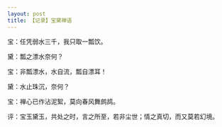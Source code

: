```yaml
---
layout: post
title: 【记录】宝黛禅语
---
```


宝：任凭弱水三千，我只取一瓢饮。

黛：瓢之漂水奈何？

宝：非瓢漂水，水自流，瓢自漂耳！

黛：水止珠沉，奈何？

宝：禅心已作沾泥絮，莫向春风舞鹧鸪。



评：宝玉黛玉，共处之时，言之所至，若非尘世；情之真切，而又莫若幻境。

